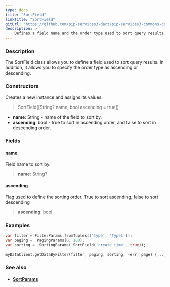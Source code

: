 ```yaml
---
type: docs
title: "SortField"
linkTitle: "SortField"
gitUrl: "https://github.com/pip-services3-dart/pip-services3-commons-dart"
description: > 
    Defines a field name and the order type used to sort query results.
---
```


### Description

The SortField class allows you to define a field used to sort query results. In addition, it allows you to specify the order type as ascending or descending.

### Constructors
Creates a new instance and assigns its values.

> SortField([String? name, bool ascending = true])

- **name**: String - name of the field to sort by.
- **ascending**: bool - true to sort in ascending order, and false to sort in descending order. 


### Fields

<span class="hide-title-link">

#### name
Field name to sort by.
> **name**: String?

#### ascending
Flag used to define the sorting order. True to sort ascending, false to sort descending
> **ascending**: bool

</span>

### Examples
```dart
var filter = FilterParams.fromTuples(['type', 'Type1']);
var paging =  PagingParams(0, 100);
var sorting =  SortingParams( SortField('create_time', true));

myDataClient.getDataByFilter(filter, paging, sorting, (err, page) {...});
```

### See also
- #### [SortParams](../sort_params)
